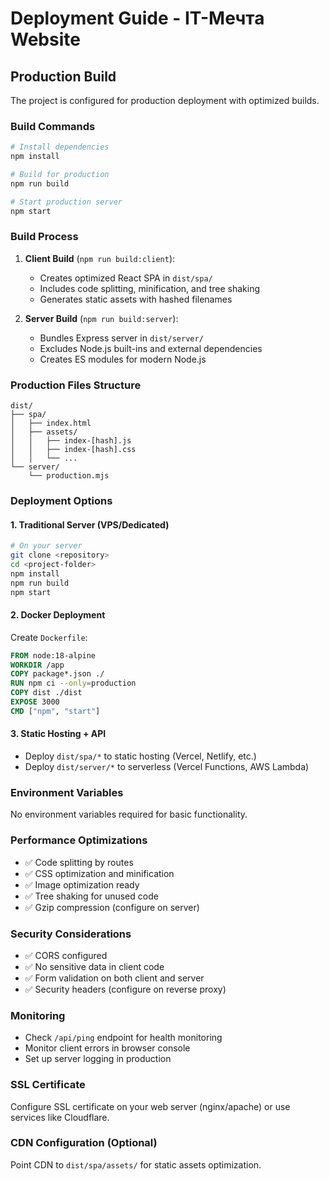 # Deployment Guide - IT-Мечта Website

## Production Build

The project is configured for production deployment with optimized builds.

### Build Commands

```bash
# Install dependencies
npm install

# Build for production
npm run build

# Start production server
npm start
```

### Build Process

1. **Client Build** (`npm run build:client`):

   - Creates optimized React SPA in `dist/spa/`
   - Includes code splitting, minification, and tree shaking
   - Generates static assets with hashed filenames

2. **Server Build** (`npm run build:server`):
   - Bundles Express server in `dist/server/`
   - Excludes Node.js built-ins and external dependencies
   - Creates ES modules for modern Node.js

### Production Files Structure

```
dist/
├── spa/
│   ├── index.html
│   ├── assets/
│   │   ├── index-[hash].js
│   │   ├── index-[hash].css
│   │   └── ...
└── server/
    └── production.mjs
```

### Deployment Options

#### 1. Traditional Server (VPS/Dedicated)

```bash
# On your server
git clone <repository>
cd <project-folder>
npm install
npm run build
npm start
```

#### 2. Docker Deployment

Create `Dockerfile`:

```dockerfile
FROM node:18-alpine
WORKDIR /app
COPY package*.json ./
RUN npm ci --only=production
COPY dist ./dist
EXPOSE 3000
CMD ["npm", "start"]
```

#### 3. Static Hosting + API

- Deploy `dist/spa/*` to static hosting (Vercel, Netlify, etc.)
- Deploy `dist/server/*` to serverless (Vercel Functions, AWS Lambda)

### Environment Variables

No environment variables required for basic functionality.

### Performance Optimizations

- ✅ Code splitting by routes
- ✅ CSS optimization and minification
- ✅ Image optimization ready
- ✅ Tree shaking for unused code
- ✅ Gzip compression (configure on server)

### Security Considerations

- ✅ CORS configured
- ✅ No sensitive data in client code
- ✅ Form validation on both client and server
- ✅ Security headers (configure on reverse proxy)

### Monitoring

- Check `/api/ping` endpoint for health monitoring
- Monitor client errors in browser console
- Set up server logging in production

### SSL Certificate

Configure SSL certificate on your web server (nginx/apache) or use services like Cloudflare.

### CDN Configuration (Optional)

Point CDN to `dist/spa/assets/` for static assets optimization.

